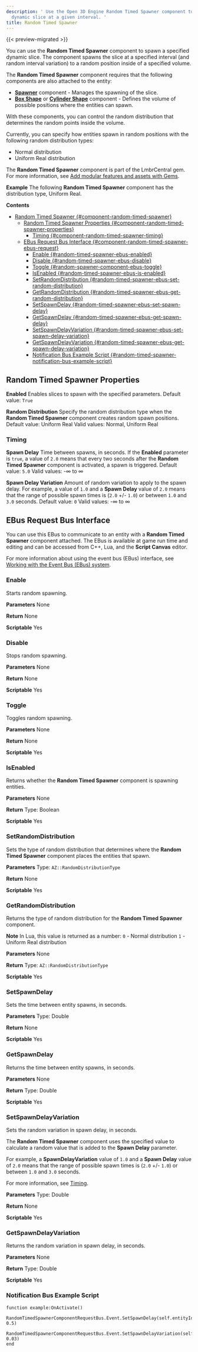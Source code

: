 ```yaml
---
description: ' Use the Open 3D Engine Random Timed Spawner component to spawn a specified
  dynamic slice at a given interval. '
title: Random Timed Spawner
---
```


{{< preview-migrated >}}

You can use the **Random Timed Spawner** component to spawn a specified dynamic slice\. The component spawns the slice at a specified interval \(and random interval variation\) to a random position inside of a specified volume\.

The **Random Timed Spawner** component requires that the following components are also attached to the entity:
+ **[Spawner](/docs/user-guide/components/reference/spawner/)** component - Manages the spawning of the slice\.
+ **[Box Shape](/docs/user-guide/components/reference/shape/box-shape/)** or **[Cylinder Shape](/docs/user-guide/components/reference/shape/cylinder-shape/)** component - Defines the volume of possible positions where the entities can spawn\.

With these components, you can control the random distribution that determines the random points inside the volume\.

Currently, you can specify how entities spawn in random positions with the following random distribution types:
+ Normal distribution
+ Uniform Real distribution

The **Random Timed Spawner** component is part of the LmbrCentral gem\. For more information, see [Add modular features and assets with Gems](/docs/user-guide/gems/)\.

**Example**
The following **Random Timed Spawner** component has the distribution type, Uniform Real\.

**Contents**
- [Random Timed Spawner {#component-random-timed-spawner}](#random-timed-spawner-component-random-timed-spawner)
  - [Random Timed Spawner Properties {#component-random-timed-spawner-properties}](#random-timed-spawner-properties-component-random-timed-spawner-properties)
    - [Timing {#component-random-timed-spawner-timing}](#timing-component-random-timed-spawner-timing)
  - [EBus Request Bus Interface {#component-random-timed-spawner-ebus-request}](#ebus-request-bus-interface-component-random-timed-spawner-ebus-request)
    - [Enable {#random-timed-spawner-ebus-enabled}](#enable-random-timed-spawner-ebus-enabled)
    - [Disable {#random-timed-spawner-ebus-disable}](#disable-random-timed-spawner-ebus-disable)
    - [Toggle {#random-spawner-component-ebus-toggle}](#toggle-random-spawner-component-ebus-toggle)
    - [IsEnabled {#random-timed-spawner-ebus-is-enabled}](#isenabled-random-timed-spawner-ebus-is-enabled)
    - [SetRandomDistribution {#random-timed-spawner-ebus-set-random-distribution}](#setrandomdistribution-random-timed-spawner-ebus-set-random-distribution)
    - [GetRandomDistribution {#random-timed-spawner-ebus-get-random-distribution}](#getrandomdistribution-random-timed-spawner-ebus-get-random-distribution)
    - [SetSpawnDelay {#random-timed-spawner-ebus-set-spawn-delay}](#setspawndelay-random-timed-spawner-ebus-set-spawn-delay)
    - [GetSpawnDelay {#random-timed-spawner-ebus-get-spawn-delay}](#getspawndelay-random-timed-spawner-ebus-get-spawn-delay)
    - [SetSpawnDelayVariation {#random-timed-spawner-ebus-set-spawn-delay-variation}](#setspawndelayvariation-random-timed-spawner-ebus-set-spawn-delay-variation)
    - [GetSpawnDelayVariation {#random-timed-spawner-ebus-get-spawn-delay-variation}](#getspawndelayvariation-random-timed-spawner-ebus-get-spawn-delay-variation)
    - [Notification Bus Example Script {#random-timed-spawner-notification-bus-example-script}](#notification-bus-example-script-random-timed-spawner-notification-bus-example-script)

## Random Timed Spawner Properties 

**Enabled**
Enables slices to spawn with the specified parameters\.
Default value: `True`

**Random Distribution**
Specify the random distribution type when the **Random Timed Spawner** component creates random spawn positions\.
Default value: Uniform Real
Valid values: Normal, Uniform Real

### Timing 

**Spawn Delay**
Time between spawns, in seconds\.
If the **Enabled** parameter is `true`, a value of `2.0` means that every two seconds after the **Random Timed Spawner** component is activated, a spawn is triggered\.
Default value: `5.0`
Valid values: \-∞ to ∞

**Spawn Delay Variation**
Amount of random variation to apply to the spawn delay\.
For example, a value of `1.0` and a **Spawn Delay** value of `2.0` means that the range of possible spawn times is \(`2.0` \+/- `1.0`\) or between `1.0` and `3.0` seconds\.
Default value: `0`
Valid values: \-∞ to ∞

## EBus Request Bus Interface 

You can use this EBus to communicate to an entity with a **Random Timed Spawner** component attached\. The EBus is available at game run time and editing and can be accessed from C\+\+, Lua, and the **Script Canvas** editor\.

For more information about using the event bus \(EBus\) interface, see [Working with the Event Bus \(EBus\) system](/docs/user-guide/engine/ebus/)\.

### Enable 

Starts random spawning\.

**Parameters**
None

**Return**
None

**Scriptable**
Yes

### Disable 

Stops random spawning\.

**Parameters**
None

**Return**
None

**Scriptable**
Yes

### Toggle 

Toggles random spawning\.

**Parameters**
None

**Return**
None

**Scriptable**
Yes

### IsEnabled 

Returns whether the **Random Timed Spawner** component is spawning entities\.

**Parameters**
None

**Return**
Type: Boolean

**Scriptable**
Yes

### SetRandomDistribution 

Sets the type of random distribution that determines where the **Random Timed Spawner** component places the entities that spawn\.

**Parameters**
Type: `AZ::RandomDistributionType`

**Return**
None

**Scriptable**
Yes

### GetRandomDistribution 

Returns the type of random distribution for the **Random Timed Spawner** component\.

**Note**
In Lua, this value is returned as a number:
`0` - Normal distribution
`1` - Uniform Real distribution

**Parameters**
None

**Return**
Type: `AZ::RandomDistributionType`

**Scriptable**
Yes

### SetSpawnDelay 

Sets the time between entity spawns, in seconds\.

**Parameters**
Type: Double

**Return**
None

**Scriptable**
Yes

### GetSpawnDelay 

Returns the time between entity spawns, in seconds\.

**Parameters**
None

**Return**
Type: Double

**Scriptable**
Yes

### SetSpawnDelayVariation 

Sets the random variation in spawn delay, in seconds\.

The **Random Timed Spawner** component uses the specified value to calculate a random value that is added to the **Spawn Delay** parameter\.

For example, a **SpawnDelayVariation** value of `1.0` and a **Spawn Delay** value of `2.0` means that the range of possible spawn times is \(`2.0` \+/- `1.0`\) or between `1.0` and `3.0` seconds\.

For more information, see [Timing](#component-random-timed-spawner-timing)\.

**Parameters**
Type: Double

**Return**
None

**Scriptable**
Yes

### GetSpawnDelayVariation 

Returns the random variation in spawn delay, in seconds\.

**Parameters**
None

**Return**
Type: Double

**Scriptable**
Yes

### Notification Bus Example Script 

```
function example:OnActivate()
    RandomTimedSpawnerComponentRequestBus.Event.SetSpawnDelay(self.entityId, 0.5)
    RandomTimedSpawnerComponentRequestBus.Event.SetSpawnDelayVariation(self.entityId, 0.03)
end
```
